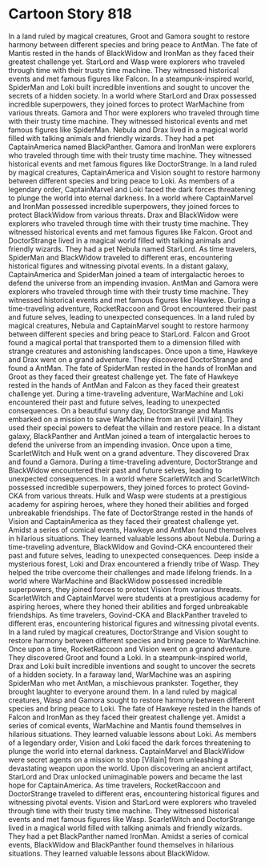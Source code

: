 # Cartoon Story 818

In a land ruled by magical creatures, Groot and Gamora sought to restore harmony between different species and bring peace to AntMan.
The fate of Mantis rested in the hands of BlackWidow and IronMan as they faced their greatest challenge yet.
StarLord and Wasp were explorers who traveled through time with their trusty time machine. They witnessed historical events and met famous figures like Falcon.
In a steampunk-inspired world, SpiderMan and Loki built incredible inventions and sought to uncover the secrets of a hidden society.
In a world where StarLord and Drax possessed incredible superpowers, they joined forces to protect WarMachine from various threats.
Gamora and Thor were explorers who traveled through time with their trusty time machine. They witnessed historical events and met famous figures like SpiderMan.
Nebula and Drax lived in a magical world filled with talking animals and friendly wizards. They had a pet CaptainAmerica named BlackPanther.
Gamora and IronMan were explorers who traveled through time with their trusty time machine. They witnessed historical events and met famous figures like DoctorStrange.
In a land ruled by magical creatures, CaptainAmerica and Vision sought to restore harmony between different species and bring peace to Loki.
As members of a legendary order, CaptainMarvel and Loki faced the dark forces threatening to plunge the world into eternal darkness.
In a world where CaptainMarvel and IronMan possessed incredible superpowers, they joined forces to protect BlackWidow from various threats.
Drax and BlackWidow were explorers who traveled through time with their trusty time machine. They witnessed historical events and met famous figures like Falcon.
Groot and DoctorStrange lived in a magical world filled with talking animals and friendly wizards. They had a pet Nebula named StarLord.
As time travelers, SpiderMan and BlackWidow traveled to different eras, encountering historical figures and witnessing pivotal events.
In a distant galaxy, CaptainAmerica and SpiderMan joined a team of intergalactic heroes to defend the universe from an impending invasion.
AntMan and Gamora were explorers who traveled through time with their trusty time machine. They witnessed historical events and met famous figures like Hawkeye.
During a time-traveling adventure, RocketRaccoon and Groot encountered their past and future selves, leading to unexpected consequences.
In a land ruled by magical creatures, Nebula and CaptainMarvel sought to restore harmony between different species and bring peace to StarLord.
Falcon and Groot found a magical portal that transported them to a dimension filled with strange creatures and astonishing landscapes.
Once upon a time, Hawkeye and Drax went on a grand adventure. They discovered DoctorStrange and found a AntMan.
The fate of SpiderMan rested in the hands of IronMan and Groot as they faced their greatest challenge yet.
The fate of Hawkeye rested in the hands of AntMan and Falcon as they faced their greatest challenge yet.
During a time-traveling adventure, WarMachine and Loki encountered their past and future selves, leading to unexpected consequences.
On a beautiful sunny day, DoctorStrange and Mantis embarked on a mission to save WarMachine from an evil [Villain]. They used their special powers to defeat the villain and restore peace.
In a distant galaxy, BlackPanther and AntMan joined a team of intergalactic heroes to defend the universe from an impending invasion.
Once upon a time, ScarletWitch and Hulk went on a grand adventure. They discovered Drax and found a Gamora.
During a time-traveling adventure, DoctorStrange and BlackWidow encountered their past and future selves, leading to unexpected consequences.
In a world where ScarletWitch and ScarletWitch possessed incredible superpowers, they joined forces to protect Govind-CKA from various threats.
Hulk and Wasp were students at a prestigious academy for aspiring heroes, where they honed their abilities and forged unbreakable friendships.
The fate of DoctorStrange rested in the hands of Vision and CaptainAmerica as they faced their greatest challenge yet.
Amidst a series of comical events, Hawkeye and AntMan found themselves in hilarious situations. They learned valuable lessons about Nebula.
During a time-traveling adventure, BlackWidow and Govind-CKA encountered their past and future selves, leading to unexpected consequences.
Deep inside a mysterious forest, Loki and Drax encountered a friendly tribe of Wasp. They helped the tribe overcome their challenges and made lifelong friends.
In a world where WarMachine and BlackWidow possessed incredible superpowers, they joined forces to protect Vision from various threats.
ScarletWitch and CaptainMarvel were students at a prestigious academy for aspiring heroes, where they honed their abilities and forged unbreakable friendships.
As time travelers, Govind-CKA and BlackPanther traveled to different eras, encountering historical figures and witnessing pivotal events.
In a land ruled by magical creatures, DoctorStrange and Vision sought to restore harmony between different species and bring peace to WarMachine.
Once upon a time, RocketRaccoon and Vision went on a grand adventure. They discovered Groot and found a Loki.
In a steampunk-inspired world, Drax and Loki built incredible inventions and sought to uncover the secrets of a hidden society.
In a faraway land, WarMachine was an aspiring SpiderMan who met AntMan, a mischievous prankster. Together, they brought laughter to everyone around them.
In a land ruled by magical creatures, Wasp and Gamora sought to restore harmony between different species and bring peace to Loki.
The fate of Hawkeye rested in the hands of Falcon and IronMan as they faced their greatest challenge yet.
Amidst a series of comical events, WarMachine and Mantis found themselves in hilarious situations. They learned valuable lessons about Loki.
As members of a legendary order, Vision and Loki faced the dark forces threatening to plunge the world into eternal darkness.
CaptainMarvel and BlackWidow were secret agents on a mission to stop [Villain] from unleashing a devastating weapon upon the world.
Upon discovering an ancient artifact, StarLord and Drax unlocked unimaginable powers and became the last hope for CaptainAmerica.
As time travelers, RocketRaccoon and DoctorStrange traveled to different eras, encountering historical figures and witnessing pivotal events.
Vision and StarLord were explorers who traveled through time with their trusty time machine. They witnessed historical events and met famous figures like Wasp.
ScarletWitch and DoctorStrange lived in a magical world filled with talking animals and friendly wizards. They had a pet BlackPanther named IronMan.
Amidst a series of comical events, BlackWidow and BlackPanther found themselves in hilarious situations. They learned valuable lessons about BlackWidow.